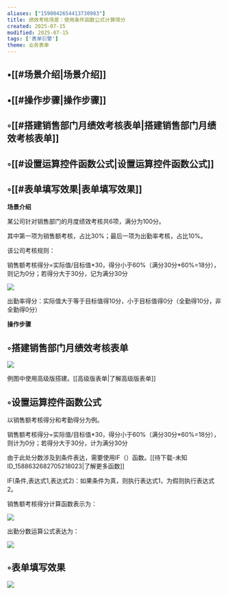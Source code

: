 ```yaml
---
aliases: ["1590042654413730983"]
title: 绩效考核场景：使用条件函数公式计算得分
created: 2025-07-15
modified: 2025-07-15
tags: ['表单引擎']
theme: 业务表单
---
```


## •[[#场景介绍|场景介绍]]

## •[[#操作步骤|操作步骤]]

## ◦[[#搭建销售部门月绩效考核表单|搭建销售部门月绩效考核表单]]

## ◦[[#设置运算控件函数公式|设置运算控件函数公式]]

## ◦[[#表单填写效果|表单填写效果]]

**场景介绍**

某公司针对销售部门的月度绩效考核共6项，满分为100分。

其中第一项为销售额考核，占比30%；最后一项为出勤率考核，占比10%。

该公司考核规则：

销售额考核得分=实际值/目标值\*30，得分小于60%（满分30分\*60%=18分），则记为0分；若得分大于30分，记为满分30分

![](https://myhelpdoc.oss-cn-heyuan.aliyuncs.com/mdimages/5c1a23f108d4a5c817d9faae0095c755.jpg)

出勤率得分：实际值大于等于目标值得10分，小于目标值得0分（全勤得10分，非全勤得0分）

**操作步骤**

## ◦搭建销售部门月绩效考核表单

![](https://myhelpdoc.oss-cn-heyuan.aliyuncs.com/mdimages/4e8b3c52965f3408ffe7372d70574961.jpg)

例图中使用高级版搭建。[[高级版表单|了解高级版表单]]

## ◦设置运算控件函数公式

以销售额考核得分和考勤得分为例。

销售额考核得分=实际值/目标值\*30，得分小于60%（满分30分\*60%=18分），则计为0分；若得分大于30分，计为满分30分

由于此处分数涉及到条件表达，需要使用IF（）函数。[[待下载-未知ID_1588632682705218023|了解更多函数]]

IF(条件,表达式1,表达式2)：如果条件为真，则执行表达式1，为假则执行表达式2。

销售额考核得分计算函数表示为：

![](https://myhelpdoc.oss-cn-heyuan.aliyuncs.com/mdimages/0bfb49c03650f4bb2ba6a88054061203.jpg)

出勤分数运算公式表达为：

![](https://myhelpdoc.oss-cn-heyuan.aliyuncs.com/mdimages/bbbe75d404355a7b77f5db0b66463305.jpg)

## ◦表单填写效果

![](https://myhelpdoc.oss-cn-heyuan.aliyuncs.com/mdimages/7cf1a9da3af946e9ad5f486a7912648d.jpg)

